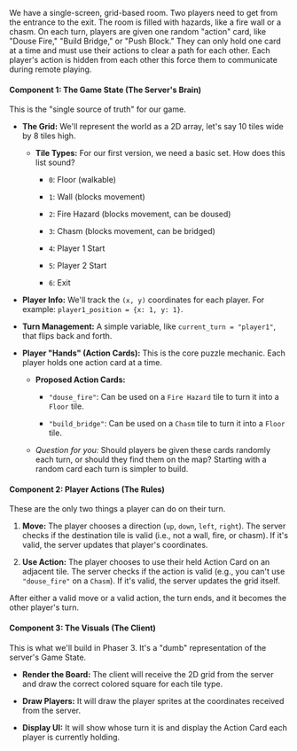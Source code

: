 We have a single-screen, grid-based room. Two players need to get from the entrance to the exit. The room is filled with hazards, like a fire wall or a chasm. On each turn, players are given one random "action" card, like "Douse Fire," "Build Bridge," or "Push Block." They can only hold one card at a time and must use their actions to clear a path for each other. Each player's action is hidden from each other this force them to communicate during remote playing. 

#### **Component 1: The Game State (The Server's Brain)**

This is the "single source of truth" for our game.

- **The Grid:** We'll represent the world as a 2D array, let's say 10 tiles wide by 8 tiles high.
    
    - **Tile Types:** For our first version, we need a basic set. How does this list sound?
        
        - `0`: Floor (walkable)
            
        - `1`: Wall (blocks movement)
            
        - `2`: Fire Hazard (blocks movement, can be doused)
            
        - `3`: Chasm (blocks movement, can be bridged)
            
        - `4`: Player 1 Start
            
        - `5`: Player 2 Start
            
        - `6`: Exit
            
- **Player Info:** We'll track the `(x, y)` coordinates for each player. For example: `player1_position = {x: 1, y: 1}`.
    
- **Turn Management:** A simple variable, like `current_turn = "player1"`, that flips back and forth.
    
- **Player "Hands" (Action Cards):** This is the core puzzle mechanic. Each player holds one action card at a time.
    
    - **Proposed Action Cards:**
        
        - `"douse_fire"`: Can be used on a `Fire Hazard` tile to turn it into a `Floor` tile.
            
        - `"build_bridge"`: Can be used on a `Chasm` tile to turn it into a `Floor` tile.
            
    - _Question for you:_ Should players be given these cards randomly each turn, or should they find them on the map? Starting with a random card each turn is simpler to build.
        

#### **Component 2: Player Actions (The Rules)**

These are the only two things a player can do on their turn.

1. **Move:** The player chooses a direction (`up`, `down`, `left`, `right`). The server checks if the destination tile is valid (i.e., not a wall, fire, or chasm). If it's valid, the server updates that player's coordinates.
    
2. **Use Action:** The player chooses to use their held Action Card on an adjacent tile. The server checks if the action is valid (e.g., you can't use `"douse_fire"` on a `Chasm`). If it's valid, the server updates the grid itself.
    

After either a valid move or a valid action, the turn ends, and it becomes the other player's turn.

#### **Component 3: The Visuals (The Client)**

This is what we'll build in Phaser 3. It's a "dumb" representation of the server's Game State.

- **Render the Board:** The client will receive the 2D grid from the server and draw the correct colored square for each tile type.
    
- **Draw Players:** It will draw the player sprites at the coordinates received from the server.
    
- **Display UI:** It will show whose turn it is and display the Action Card each player is currently holding.